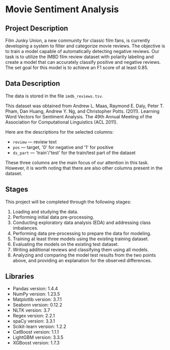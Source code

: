 # Movie Sentiment Analysis

## Project Description

Film Junky Union, a new community for classic film fans, is currently developing a system to filter and categorize movie reviews. The objective is to train a model capable of automatically detecting negative reviews. Our task is to utilize the IMBD film review dataset with polarity labeling and create a model that can accurately classify positive and negative reviews. The set goal for this model is to achieve an F1 score of at least 0.85.

## Data Description

The data is stored in the file `imdb_reviews.tsv`.

This dataset was obtained from Andrew L. Maas, Raymond E. Daly, Peter T. Pham, Dan Huang, Andrew Y. Ng, and Christopher Potts. (2011). Learning Word Vectors for Sentiment Analysis. The 49th Annual Meeting of the Association for Computational Linguistics (ACL 2011).

Here are the descriptions for the selected columns:
- `review` — review text
- `pos` — target, '0' for negative and '1' for positive
- `ds_part` — 'train'/'test' for the train/test part of the dataset

These three columns are the main focus of our attention in this task. However, it is worth noting that there are also other columns present in the dataset.

## Stages

This project will be completed through the following stages:

1. Loading and studying the data.
2. Performing initial data pre-processing.
3. Conducting exploratory data analysis (EDA) and addressing class imbalances.
4. Performing data pre-processing to prepare the data for modeling.
5. Training at least three models using the existing training dataset.
6. Evaluating the models on the existing test dataset.
7. Writing additional reviews and classifying them using all models.
8. Analyzing and comparing the model test results from the two points above, and providing an explanation for the observed differences.

## Libraries
- Pandas version: 1.4.4
- NumPy version: 1.23.5
- Matplotlib version: 3.7.1
- Seaborn version: 0.12.2
- NLTK version: 3.7
- Regex version: 2.2.1
- spaCy version: 3.3.1
- Scikit-learn version: 1.2.2
- CatBoost version: 1.1.1
- LightGBM version: 3.3.5
- XGBoost version: 1.7.3

